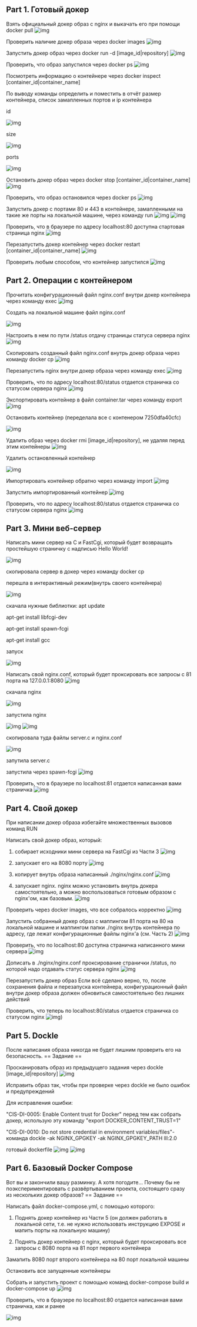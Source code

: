 ## Part 1. Готовый докер
Взять официальный докер образ с nginx и выкачать его при помощи docker pull
![img](/src/part1/docker%20pull.png)

Проверить наличие докер образа через docker images
![img](/src/part1/docker%20images.png)

Запустить докер образ через docker run -d [image_id|repository]
![img](/src/part1/docker%20run.png)

Проверить, что образ запустился через docker ps
![img](/src/part1/docker%20ps1.png)


Посмотреть информацию о контейнере через docker inspect [container_id|container_name]

По выводу команды определить и поместить в отчёт размер контейнера, список замапленных портов и ip контейнера

id

![img](/src/part1/docker_inspect.png)

size

![img](/src/part1/docker%20inspect%20Size.png)

ports

![img](/src/part1/docker%20inspect%20%20Exposed.png)

Остановить докер образ через docker stop [container_id|container_name]
![img](/src/part1/docker%20stop.png)

Проверить, что образ остановился через docker ps
![img](/src/part1/docker%20ps%202.png)

Запустить докер с портами 80 и 443 в контейнере, замапленными на такие же порты на локальной машине, через команду run
![img](/src/part1/docker%20run.png)
![img](/src/part1/docker%20run%20ps.png)

Проверить, что в браузере по адресу localhost:80 доступна стартовая страница nginx
![img](/src/part1/local%20host.png)


Перезапустить докер контейнер через docker restart [container_id|container_name]
![img](/src/part1/docker%20restart.png)


Проверить любым способом, что контейнер запустился
![img](/src/part1/docker%20ps%202.png)


## Part 2. Операции с контейнером


Прочитать конфигурационный файл nginx.conf внутри докер контейнера через команду exec
![img](/src/part2/images/2.1.png)


Создать на локальной машине файл nginx.conf

![img](/src/part2/images/2.2.png)

Настроить в нем по пути /status отдачу страницы статуса сервера nginx
![img](/src/part2/images/2.3.png)

Скопировать созданный файл nginx.conf внутрь докер образа через команду docker cp
![img](/src/part2/images/2.4.png)


Перезапустить nginx внутри докер образа через команду exec
![img](/src/part2/images/2.5.png)

Проверить, что по адресу localhost:80/status отдается страничка со статусом сервера nginx
![img](/src/part2/images/2.6.png)

Экспортировать контейнер в файл container.tar через команду export
![img](/src/part2/images/2.6.png)

Остановить контейнер
(переделала все с контенером 7250dfa40cfc)

![img](/src/part2/images/2.7.png)

Удалить образ через docker rmi [image_id|repository], не удаляя перед этим контейнеры
![img](/src/part2/images/2.8.png)


Удалить остановленный контейнер

![img](/src/part2/images/2.9.png)


Импортировать контейнер обратно через команду import
![img](/src/part2/images/2.10.png)


Запустить импортированный контейнер
![img](/src/part2/images/2.11.png)


Проверить, что по адресу localhost:80/status отдается страничка со статусом сервера nginx
![img](/src/part2/images/2.12.png)


## Part 3. Мини веб-сервер

Написать мини сервер на C и FastCgi, который будет возвращать простейшую страничку с надписью Hello World!

![img](/src/part3/images/3.1.png)

скопировала сервер в докер через команду docker cp

перешла в интерактивный режим(внутрь своего контейнера)

![img](/src/part3/images/3.2.png)


скачала нужные библиотки:
apt update

apt-get install libfcgi-dev

apt-get install spawn-fcgi

apt-get install gcc

запуск

![img](/src/part3/images/3.2.png)

Написать свой nginx.conf, который будет проксировать все запросы с 81 порта на 127.0.0.1:8080
![img](/src/part3/images/3.3.png)

cкачала nginx

![img](/src/part3/images/3.4.png)

запустила nginx

![img](/src/part3/images/3.5.png)
![img](/src/part3/images/3.6.png)

скопировала туда файлы server.c и nginx.conf

![img](/src/part3/images/3.7.png)


запутила server.c

запустила через spawn-fcgi
![img](/src/part3/images/3.8.png)

Проверить, что в браузере по localhost:81 отдается написанная вами страничка
![img](/src/part3/images/3.9.png)


## Part 4. Свой докер

При написании докер образа избегайте множественных вызовов команд RUN

Написать свой докер образ, который:

1) собирает исходники мини сервера на FastCgi из Части 3
![img](/src/part4/images/4.1.png)

2) запускает его на 8080 порту
![img](/src/part4/images/4...png)

3) копирует внутрь образа написанный ./nginx/nginx.conf
![img](/src/part4/images/4.png)

4) запускает nginx.
nginx можно установить внутрь докера самостоятельно, а можно воспользоваться готовым образом с nginx'ом, как базовым.
![img](/src/part4/images/Screenshot%20from%202024-12-06%2020-43-42.png)

Проверить через docker images, что все собралось корректно
![img](/src/part4/images/4.2.png)

Запустить собранный докер образ с маппингом 81 порта на 80 на локальной машине и маппингом папки ./nginx внутрь контейнера по адресу, где лежат конфигурационные файлы nginx'а (см. Часть 2)
![img](/src/part4/images/4.3.png)

Проверить, что по localhost:80 доступна страничка написанного мини сервера
![img](/src/part4/images/4.5.png)

Дописать в ./nginx/nginx.conf проксирование странички /status, по которой надо отдавать статус сервера nginx
![img](/src/part4/images/4.4.png)

Перезапустить докер образ
Если всё сделано верно, то, после сохранения файла и перезапуска контейнера, конфигурационный файл внутри докер образа должен обновиться самостоятельно без лишних действий

Проверить, что теперь по localhost:80/status отдается страничка со статусом nginx
![img](/src/part4/images/4.6.png))

## Part 5. Dockle

После написания образа никогда не будет лишним проверить его на безопасность.
== Задание ==

Просканировать образ из предыдущего задания через dockle [image_id|repository]
![img](/src/part5/images/5.1.png)



Исправить образ так, чтобы при проверке через dockle не было ошибок и предупреждений

Для исправления ошибки:

"CIS-DI-0005: Enable Content trust for Docker" перед тем как собрать докер, использую эту команду "export DOCKER_CONTENT_TRUST=1"

"CIS-DI-0010: Do not store credential in environment variables/files"-команда dockle -ak NGINX_GPGKEY -ak NGINX_GPGKEY_PATH lll:2.0

готовый dockerfile
![img](/src/part5/images/5.3.png)
![img](/src/part5/images/5.2.png)

## Part 6. Базовый Docker Compose

Вот вы и закончили вашу разминку. А хотя погодите...
Почему бы не поэкспериментировать с развёртыванием проекта, состоящего сразу из нескольких докер образов?
== Задание ==

Написать файл docker-compose.yml, с помощью которого:

1) Поднять докер контейнер из Части 5 (он должен работать в локальной сети, т.е. не нужно использовать инструкцию EXPOSE и мапить порты на локальную машину)


2) Поднять докер контейнер с nginx, который будет проксировать все запросы с 8080 порта на 81 порт первого контейнера

Замапить 8080 порт второго контейнера на 80 порт локальной машины

Остановить все запущенные контейнеры

Собрать и запустить проект с помощью команд docker-compose build и docker-compose up
![img](/src/part6/images/6.1.jpg)


Проверить, что в браузере по localhost:80 отдается написанная вами страничка, как и ранее


![img](/src/part6/images/6.2.jpg)